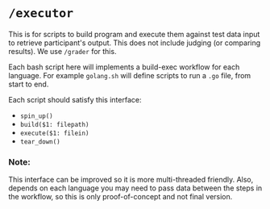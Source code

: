 # `/executor`
This is for scripts to build program and execute them against test data input to retrieve participant's output.
This does not include judging (or comparing results). We use `/grader` for this.

Each bash script here will implements a build-exec workflow for each language.
For example `golang.sh` will define scripts to run a `.go` file, from start to end.

Each script should satisfy this interface:
- `spin_up()`
- `build($1: filepath)`
- `execute($1: filein)`
- `tear_down()`

### Note:
This interface can be improved so it is more multi-threaded friendly. Also, depends on each language
you may need to pass data between the steps in the workflow, so this is only proof-of-concept and not
final version. 
